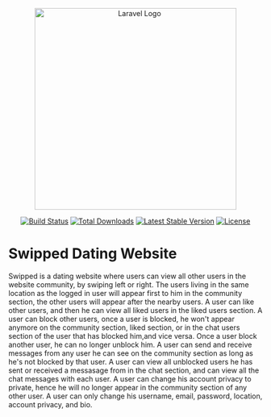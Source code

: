 <p align="center"><a href="https://laravel.com" target="_blank"><img src="https://raw.githubusercontent.com/laravel/art/master/logo-lockup/5%20SVG/2%20CMYK/1%20Full%20Color/laravel-logolockup-cmyk-red.svg" width="400" alt="Laravel Logo"></a></p>

<p align="center">
<a href="https://travis-ci.org/laravel/framework"><img src="https://travis-ci.org/laravel/framework.svg" alt="Build Status"></a>
<a href="https://packagist.org/packages/laravel/framework"><img src="https://img.shields.io/packagist/dt/laravel/framework" alt="Total Downloads"></a>
<a href="https://packagist.org/packages/laravel/framework"><img src="https://img.shields.io/packagist/v/laravel/framework" alt="Latest Stable Version"></a>
<a href="https://packagist.org/packages/laravel/framework"><img src="https://img.shields.io/packagist/l/laravel/framework" alt="License"></a>
</p>

# Swipped Dating Website

Swipped is a dating website where users can view all other users in the website community, by swiping left or right.
The users living in the same location as the logged in user will appear first to him in the community section, the other users will appear after the nearby users.
A user can like other users, and then he can view all liked users in the liked users section.
A user can block other users, once a user is blocked, he won't appear anymore on the community section, liked section, or in the chat users section of the user that has blocked him,and vice versa.
Once a user block another user, he can no longer unblock him.
A user can send and receive messages from any user he can see on the community section as long as he's not blocked by that user.
A user can view all unblocked users he has sent or received a messasage from in the chat section, and can view all the chat messages with each user. 
A user can change his account privacy to private, hence he will no longer appear in the community section of any other user.
A user can only change his username, email, password, location, account privacy, and bio.

